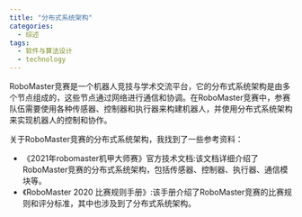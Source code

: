 ```yaml
---  
title: "分布式系统架构"  
categories:  
  - 综述  
tags: 
  - 软件与算法设计 
  - technology  
---  
```


RoboMaster竞赛是一个机器人竞技与学术交流平台，它的分布式系统架构是由多个节点组成的，这些节点通过网络进行通信和协调。在RoboMaster竞赛中，参赛队伍需要使用各种传感器、控制器和执行器来构建机器人，并使用分布式系统架构来实现机器人的控制和协作。

关于RoboMaster竞赛的分布式系统架构，我找到了一些参考资料：

- 《2021年robomaster机甲大师赛》官方技术文档:该文档详细介绍了RoboMaster竞赛的分布式系统架构，包括传感器、控制器、执行器、通信模块等。
- 《RoboMaster 2020 比赛规则手册》:该手册介绍了RoboMaster竞赛的比赛规则和评分标准，其中也涉及到了分布式系统架构。 
